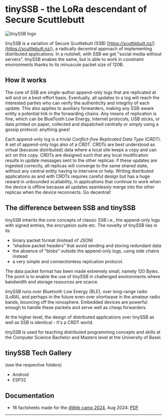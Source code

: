# tinySSB - the LoRa descendant of Secure Scuttlebutt

![tinySSB logo](doc/_img/tinySSB-banner.png)

tinySSB is a variation of Secure Scuttlebutt (SSB)
[https://scuttlebutt.nz/](https://scuttlebutt.nz/), a radically
decentral approach of implementing distributed applications. In a
nutshell, with SSB we get "social media without servers".  tinySSB
enabes the same, but is able to work in constraint environments thanks
to its minuscule packet size of 120B.

## How it works

The core of SSB are single-author append-only logs that are replicated
at will and on a best-effort basis. Eventually, all updates to a log
will reach the interested parties who can verify the authenticity and
integrity of each update.  This also applies to auxiliary forwarders,
making any SSB-aware entity a potential link in the forwarding chains.
Any means of replication is fine, which can be BlueTooth Low Energy,
Internet protocols, USB sticks, or data printed on paper, collected
and dispatched centrally or simply using a gossip protocol: anything
goes!

Each append-only log is a trivial _Conflict-free Replicated Data Type_
(CRDT). A set of append-only logs also of a CRDT. CRDTs are best
understood as virtual (because distributed) data where a local site
keeps a copy and can act on this copy. CRDTs are designed such that
any local modification results in update messages sent to the other
replicas: if these updates are ingested correctly, all replicas will
converge to the same shared state, without any central entity having
to intervene or help. Writing distributed applications as and with
CRDTs requires careful design but has a huge reward in unbounded
scallability, in applications that continue to work when the device is
offline because all updates seamlessly merge into the other replicas
when the device reconnects. Go decentral!


## The difference between SSB and tinySSB

tinySSB inherits the core concepts of classic SSB i.e., the
append-only logs with signed entries, the encryption suite etc.  The
novelty of tinySSB lies in its

- binary packet format (instead of JSON)
- “shadow packet headers” that avoid sending and storing redundant data
- the absence of “blobs” outside the append-only logs, using side chains instead
- a very simple and connectionless replication protocol.

The data packet format has been made extremely small, namely 120
Bytes.  The point is to enable the use of tinySSB in challenged
environments where bandwidth and storage resources are scarce.

tinySSB runs over Bluetooth Low Energy (BLE), over long-range radio
(LoRA), and perhaps in the future even over shortwave in the amateur
radio bands, bouncing off the ionosphere. Embedded devices are
powerful enough to handle these packets and serve well as cheap
forwarders.

At the higher level, the design of distributed applications over
tinySSB as well as SSB is identical - it's a CRDT world.

tinySSB is used for teaching distributed programming concepts and
skills at the Computer Science Bachelor and Masters level at the
University of Basel.


## tinySSB Tech Gallery

(see the respective folders)

- Android
- ESP32



## Documentation

- 16 factsheets made for the [dWeb camp 2024](https://dwebcamp.org/), Aug 2024: [PDF](doc/tinySSB-factsheets-v2b.pdf)

---
